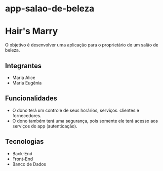 # app-salao-de-beleza

<h1>Hair's Marry</h1>

<p>O objetivo é desenvolver uma aplicação para o proprietário de um salão de beleza.</p>

<h2>Integrantes</h2>
<ul>
  <li>Maria Alice</li>
  <li>Maria Eugênia</li>
</ul>

<h2>Funcionalidades</h2>
<ul>
  <li>O dono terá um controle de seus horários, serviços. clientes e fornecedores.</li>
  <li>O dono também terá uma segurança, pois somente ele terá acesso aos serviços do app (autenticação).</li>
</ul>

<h2>Tecnologias</h2>
<ul>
  <li>Back-End</li>
  <li>Front-End</li>
  <li>Banco de Dados</li>
</ul>
